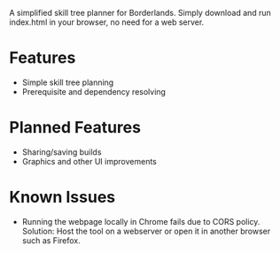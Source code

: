 A simplified skill tree planner for Borderlands. Simply download and run index.html in your browser, no need for a web server.

# Features
* Simple skill tree planning
* Prerequisite and dependency resolving

# Planned Features
* Sharing/saving builds
* Graphics and other UI improvements

# Known Issues
* Running the webpage locally in Chrome fails due to CORS policy. Solution: Host the tool on a webserver or open it in another browser such as Firefox.